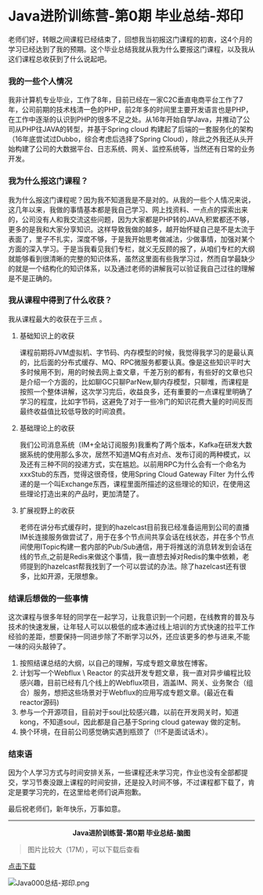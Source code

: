 # Java进阶训练营-第0期 毕业总结-郑印

老师们好，转眼之间课程已经结束了，回想我当初报这门课程的初衷，这4个月的学习已经达到了我的预期。这个毕业总结我就从我为什么要报这门课程，以及我从这们课程总收获到了什么说起吧。

### 我的一些个人情况

我非计算机专业毕业，工作了8年，目前已经在一家C2C垂直电商平台工作了7年，公司前期的技术栈清一色的PHP，前2年多的时间里主要开发语言也是PHP，在工作中逐渐的认识到PHP的很多不足之处。从16年开始自学Java，并推动了公司从PHP往JAVA的转型，并基于Spring cloud 构建起了后端的一套服务化的架构（16年底尝试过Dubbo，综合考虑后选择了Spring Cloud），除此之外我还从头开始构建了公司的大数据平台、日志系统、网关、监控系统等，当然还有日常的业务开发。

### 我为什么报这门课程？

我为什么报这门课程呢？因为我不知道我是不是对的。从我的一些个人情况来说，这几年以来，我做的事情基本都是我自己学习、网上找资料、一点点的探索出来的，公司没有人和我交流这些问题，因为大家都是PHP转的JAVA,积累都还不够，更多的是我和大家分享知识。这样导致我做的越多，越开始怀疑自己是不是太流于表面了，里子不扎实，深度不够，于是我开始思考做减法，少做事情，加强对某个方面的深入学习。于是当我看见我们专栏，就义无反顾的报了，从咱们专栏的大纲就能够看到很清晰的完整的知识体系，虽然这里面有些我学习过，然而自学最缺少的就是一个结构化的知识体系，以及通过老师的讲解我可以验证我自己过往的理解是不是正确的。

### 我从课程中得到了什么收获？

我从课程最大的收获在于三点 。

1. 基础知识上的收获

    课程前期将JVM虚拟机、字节码、内存模型的时候，我觉得我学习的是最认真的，比后面的分布式缓存、MQ、RPC微服务都要认真。像是这些知识平时大多时候用不到，用的时候去网上查文章，千差万别的都有，有些好的文章也只是介绍一个方面的，比如聊GC只聊ParNew,聊内存模型，只聊堆，而课程是按照一个整体讲解，这次学习完后，收益良多，还有重要的一点课程里明确了学习的程度，比如字节码，这避免了对于一些冷门的知识花费大量的时间反而最终收益值比较低导致的时间浪费。

2. 基础理论上的收获

    我们公司消息系统（IM+全站订阅服务)我重构了两个版本，Kafka在研发大数据系统的使用那么多次，居然不知道MQ有点对点、发布订阅的两种模式，以及还有三种不同的投递方式，实在尴尬。以前用RPC为什么会有一个命名为xxxStub的东西，觉得这很奇怪，使用Spring Cloud Gateway Filter 为什么传递的是一个叫Exchange东西，课程里面所描述的这些理论的知识，在使用这些理论打造出来的产品时，更加清楚了。

3. 扩展视野上的收获

    老师在讲分布式缓存时，提到的hazelcast目前我已经准备运用到公司的直播IM长连接服务做尝试了，用于在多个节点间共享会话在线状态，并在多个节点间使用ITopic构建一套内部的Pub/Sub通信，用于将推送的消息转发到会话在线的节点,之前是Redis来做这个事情，我一直想去掉对Redis的集中依赖，老师提到的hazelcast帮我找到了一个可以尝试的办法。除了hazelcast还有很多，比如开源，无限想象。

### 结课后想做的一些事情

这次课程与很多年轻的同学在一起学习，让我意识到一个问题，在线教育的普及与技术的快速发展，让年轻人可以以极低的成本通过线上培训的方式快速的拉平工作经验的差距，想要保持一同进步除了不断学习以外，还应该更多的参与进来,不能一味的闷头敲钟了。

1. 按照结课总结的大纲，以自己的理解，写成专题文章放在博客。
2. 计划写一个Webflux \ Reactor 的实战开发专题文章，我一直对异步编程比较感兴趣，目前已经有几个线上的Webflux项目，涵盖IM、网关、业务聚合（组合）服务，想把这些场景对于Webflux的应用写成专题文章。(最近在看reactor源码)
3. 参与一个开源项目，目前对于soul比较感兴趣，以前在开发网关时，知道kong，不知道soul，因此都是自己基于Spring cloud gateway 做的定制。
4. 换个环境，在目前公司感觉确实遇到瓶颈了（!!不是面试话术）。

### 结束语

因为个人学习方式与时间安排关系，一些课程还未学习完，作业也没有全部都提交，学习节奏没跟上课程的时间安排，还是投入时间不够，不过课程都下载了，肯定是要学习完的，在这里给老师们说声抱歉。

最后祝老师们，新年快乐，万事如意。

--- --- --- --- --- --- --- --- --- --- --- --- --- --- --- --- --- --- --- --- --- --- --- --- --- --- --- --- --- --- --- --- ---
 
<p align="center">
  <strong>Java进阶训练营-第0期 毕业总结-脑图</strong>
</p>

> 图片比较大（17M），可以下载后查看

[点击下载](https://github.com/zhengyin/JAVA-000/raw/main/Java000%E6%80%BB%E7%BB%93-%E9%83%91%E5%8D%B0.png)

![Java000总结-郑印.png](Java000总结-郑印.png)